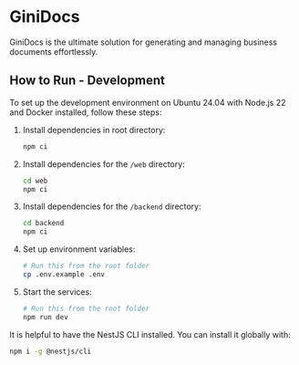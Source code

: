 # GiniDocs

GiniDocs is the ultimate solution for generating and managing business documents effortlessly.

## How to Run - Development

To set up the development environment on Ubuntu 24.04 with Node.js 22 and Docker installed, follow these steps:

1. Install dependencies in root directory:
   ```bash
   npm ci
   ```
2. Install dependencies for the `/web` directory:
   ```bash
   cd web
   npm ci
   ```
3. Install dependencies for the `/backend` directory:
   ```bash
   cd backend
   npm ci
   ```
4. Set up environment variables:
   ```bash
   # Run this from the root folder
   cp .env.example .env
   ```
5. Start the services:
   ```bash
   # Run this from the root folder
   npm run dev
   ```

It is helpful to have the NestJS CLI installed. You can install it globally with:
```bash
npm i -g @nestjs/cli
```
